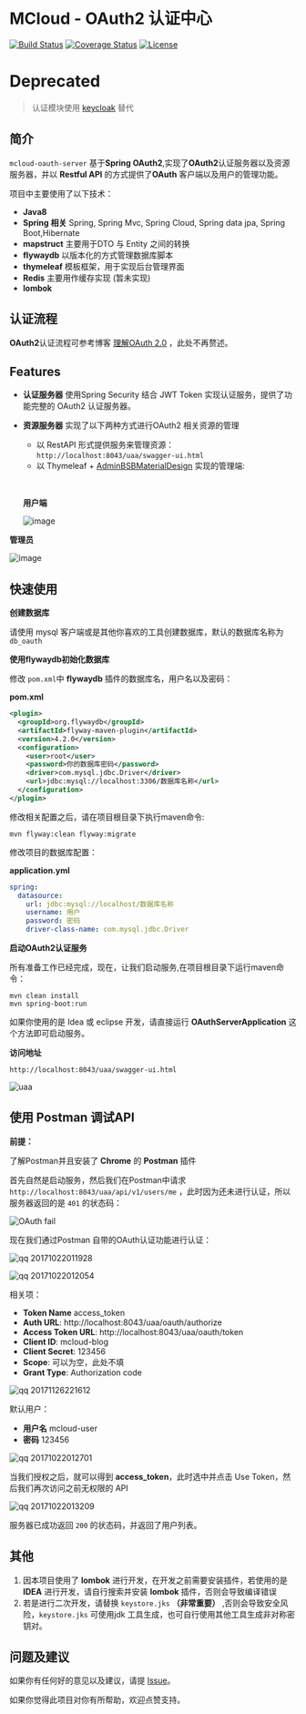 # MCloud - OAuth2 认证中心
[![Build Status](https://www.travis-ci.org/heyuxian/mcloud-oauth2-server.svg?branch=master)](https://www.travis-ci.org/heyuxian/mcloud-oauth2-server)
[![Coverage Status](https://coveralls.io/repos/github/heyuxian/mcloud-oauth2-server/badge.svg?branch=master)](https://coveralls.io/github/heyuxian/mcloud-oauth2-server?branch=master)
[![License](https://img.shields.io/badge/License-Apache%202.0-blue.svg)](https://opensource.org/licenses/Apache-2.0)


# Deprecated
> 认证模块使用  [keycloak](http://www.keycloak.org/) 替代

## 简介

`mcloud-oauth-server` 基于**Spring OAuth2**,实现了**OAuth2**认证服务器以及资源服务器，并以 **Restful API** 的方式提供了**OAuth** 客户端以及用户的管理功能。

项目中主要使用了以下技术：

- **Java8**
- **Spring 相关** Spring, Spring Mvc, Spring Cloud, Spring data jpa, Spring Boot,Hibernate
- **mapstruct** 主要用于DTO 与 Entity 之间的转换
- **flywaydb** 以版本化的方式管理数据库脚本
- **thymeleaf** 模板框架，用于实现后台管理界面
- **Redis** 主要用作缓存实现 (暂未实现)
- **lombok** 

## 认证流程

**OAuth2**认证流程可参考博客 [理解OAuth 2.0](http://www.ruanyifeng.com/blog/2014/05/oauth_2_0.html) ，此处不再赘述。

## Features

- **认证服务器** 使用Spring Security 结合 JWT Token 实现认证服务，提供了功能完整的 OAuth2 认证服务器。 

- **资源服务器** 实现了以下两种方式进行OAuth2 相关资源的管理

  - 以 RestAPI 形式提供服务来管理资源：`http://localhost:8043/uaa/swagger-ui.html`
  - 以 Thymeleaf + [AdminBSBMaterialDesign](https://github.com/gurayyarar/AdminBSBMaterialDesign) 实现的管理端:

  ​

  **用户端**

  ![image](https://user-images.githubusercontent.com/30259465/33719089-a021befc-db9a-11e7-9a59-179f531dcfe4.png)


**管理员**


  ![image](https://user-images.githubusercontent.com/30259465/33719145-c7c0af54-db9a-11e7-8c52-f92df2cdd7a1.png)  

## 快速使用

**创建数据库**

请使用 mysql 客户端或是其他你喜欢的工具创建数据库，默认的数据库名称为 `db_oauth`

**使用flywaydb初始化数据库**

修改 `pom.xml`中 **flywaydb** 插件的数据库名，用户名以及密码：

**pom.xml**

```xml
<plugin>
  <groupId>org.flywaydb</groupId>
  <artifactId>flyway-maven-plugin</artifactId>
  <version>4.2.0</version>
  <configuration>
    <user>root</user>
    <password>你的数据库密码</password>
    <driver>com.mysql.jdbc.Driver</driver>
    <url>jdbc:mysql://localhost:3306/数据库名称</url>
  </configuration>
</plugin>
```

修改相关配置之后，请在项目根目录下执行maven命令:

```
mvn flyway:clean flyway:migrate
```

修改项目的数据库配置：

**application.yml**

```yaml
spring:
  datasource:
    url: jdbc:mysql://localhost/数据库名称
    username: 用户
    password: 密码
    driver-class-name: com.mysql.jdbc.Driver
```

**启动OAuth2认证服务**

所有准备工作已经完成，现在，让我们启动服务,在项目根目录下运行maven命令：

```
mvn clean install
mvn spring-boot:run
```

如果你使用的是 Idea 或 eclipse 开发，请直接运行 **OAuthServerApplication** 这个方法即可启动服务。

**访问地址**

```
http://localhost:8043/uaa/swagger-ui.html
```

![uaa](https://user-images.githubusercontent.com/30259465/31441550-16f2053e-aec6-11e7-9568-93cd35dbc1dd.png)

## 使用 Postman 调试API

**前提：**

了解Postman并且安装了 **Chrome** 的 **Postman** 插件

首先自然是启动服务，然后我们在Postman中请求 `http://localhost:8043/uaa/api/v1/users/me` ，此时因为还未进行认证，所以服务器返回的是 `401` 的状态码：

![OAuth fail](https://user-images.githubusercontent.com/30259465/31854106-e2270cf6-b6c6-11e7-91e3-f66ec6fef9fd.png)

现在我们通过Postman 自带的OAuth认证功能进行认证：

![qq 20171022011928](https://user-images.githubusercontent.com/30259465/31854237-11da1e38-b6c8-11e7-90b0-40dc54325b67.png)

![qq 20171022012054](https://user-images.githubusercontent.com/30259465/31854178-c1ad282e-b6c7-11e7-95a8-e2b5b006fcab.png)

相关项：

- **Token Name** access_token 
- **Auth URL**: http://localhost:8043/uaa/oauth/authorize
- **Access Token URL**: http://localhost:8043/uaa/oauth/token
- **Client ID**: mcloud-blog
- **Client Secret**: 123456
- **Scope**:  可以为空，此处不填
- **Grant Type**: Authorization code

![qq 20171126221612](https://user-images.githubusercontent.com/30259465/33240822-6c0d75ee-d2f7-11e7-810c-5dd523714c86.jpg)

默认用户：

- **用户名** mcloud-user
- **密码** 123456

![qq 20171022012701](https://user-images.githubusercontent.com/30259465/31854253-51b0a55e-b6c8-11e7-8415-d0ff4a242a85.png)



当我们授权之后，就可以得到 **access_token**，此时选中并点击 Use Token，然后我们再次访问之前无权限的 API

![qq 20171022013209](https://user-images.githubusercontent.com/30259465/31854294-d78b8fae-b6c8-11e7-8c77-46878e9159ef.png)

服务器已成功返回 `200` 的状态码，并返回了用户列表。

## 其他

1. 因本项目使用了 **lombok** 进行开发，在开发之前需要安装插件，若使用的是 **IDEA**  进行开发，请自行搜索并安装 **lombok** 插件，否则会导致编译错误
2. 若是进行二次开发，请替换 `keystore.jks` **（非常重要）** ,否则会导致安全风险，`keystore.jks` 可使用jdk 工具生成，也可自行使用其他工具生成非对称密钥对。

## 问题及建议

如果你有任何好的意见以及建议，请提 [Issue](https://github.com/heyuxian/mcloud-oauth2-server/issues/new)。

如果你觉得此项目对你有所帮助，欢迎点赞支持。
